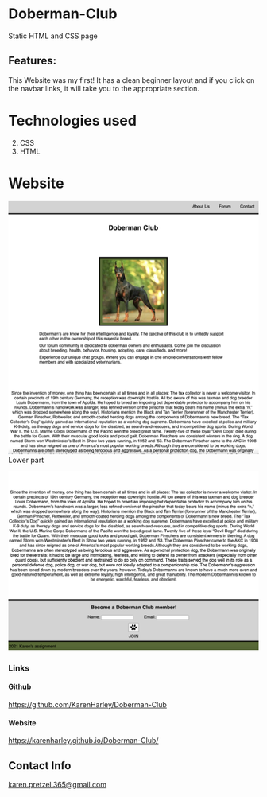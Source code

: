 

# Doberman-Club

Static HTML and CSS page

## Features:

This Website was my first! It has a clean beginner layout and if you click on the navbar links, it will take you to the appropriate section. 


# Technologies used

2. CSS
3. HTML

# Website

![webpage top](./pics/pic1.png)
Lower part

![webpage bottom](./pics/pic2.png)

### Links

#### Github

https://github.com/KarenHarley/Doberman-Club

#### Website

https://karenharley.github.io/Doberman-Club/

## Contact Info 

karen.pretzel.365@gmail.com
